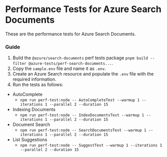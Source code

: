 # Performance Tests for Azure Search Documents

These are the performance tests for Azure Search Documents.

### Guide

1. Build the `@azure/search-documents` perf tests package `pnpm build --filter @azure-tests/perf-search-documents...`.
2. Copy the `sample.env` file and name it as `.env`.
3. Create an Azure Search resource and populate the `.env` file with the required information.
4. Run the tests as follows:

- AutoComplete
  - `npm run perf-test:node -- AutoCompleteTest --warmup 1 --iterations 1 --parallel 2 --duration 15`
- Indexing Documents
  - `npm run perf-test:node -- IndexDocumentsTest --warmup 1 --iterations 1 --parallel 2 --duration 15`
- Document Search
  - `npm run perf-test:node -- SearchDocumentsTest --warmup 1 --iterations 1 --parallel 2 --duration 15`
- List Suggestions
  - `npm run perf-test:node -- SuggestTest --warmup 1 --iterations 1 --parallel 2 --duration 15`

